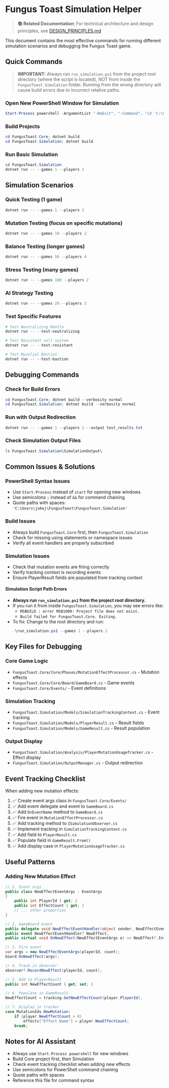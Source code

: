 # Fungus Toast Simulation Helper

> **📚 Related Documentation**: For technical architecture and design principles, see [DESIGN_PRINCIPLES.md](DESIGN_PRINCIPLES.md)

This document contains the most effective commands for running different simulation scenarios and debugging the Fungus Toast game.

## Quick Commands

> **IMPORTANT:** Always run `run_simulation.ps1` from the project root directory (where the script is located),
> NOT from inside the `FungusToast.Simulation` folder. Running from the wrong directory will cause build errors
> due to incorrect relative paths.

### Open New PowerShell Window for Simulation
```powershell
Start-Process powershell -ArgumentList "-NoExit", "-Command", "cd 'C:\Users\jakej\FungusToast\FungusToast.Simulation'; dotnet run -- --games 1 --players 2"
```

### Build Projects
```powershell
cd FungusToast.Core; dotnet build
cd FungusToast.Simulation; dotnet build
```

### Run Basic Simulation
```powershell
cd FungusToast.Simulation
dotnet run -- --games 1 --players 2
```

## Simulation Scenarios

### Quick Testing (1 game)
```powershell
dotnet run -- --games 1 --players 2
```

### Mutation Testing (focus on specific mutations)
```powershell
dotnet run -- --games 10 --players 2
```

### Balance Testing (longer games)
```powershell
dotnet run -- --games 50 --players 4
```

### Stress Testing (many games)
```powershell
dotnet run -- --games 100 --players 2
```

### AI Strategy Testing
```powershell
dotnet run -- --games 20 --players 3
```

### Test Specific Features
```powershell
# Test Neutralizing Mantle
dotnet run -- --test-neutralizing

# Test Resistant cell system
dotnet run -- --test-resistant

# Test Mycelial Bastion
dotnet run -- --test-bastion
```

## Debugging Commands

### Check for Build Errors
```powershell
cd FungusToast.Core; dotnet build --verbosity normal
cd FungusToast.Simulation; dotnet build --verbosity normal
```

### Run with Output Redirection
```powershell
dotnet run -- --games 1 --players 2 --output test_results.txt
```

### Check Simulation Output Files
```powershell
ls FungusToast.Simulation\SimulationOutput\
```

## Common Issues & Solutions

### PowerShell Syntax Issues
- Use `Start-Process` instead of `start` for opening new windows
- Use semicolons `;` instead of `&&` for command chaining
- Quote paths with spaces: `'C:\Users\jakej\FungusToast\FungusToast.Simulation'`

### Build Issues
- Always build `FungusToast.Core` first, then `FungusToast.Simulation`
- Check for missing using statements or namespace issues
- Verify all event handlers are properly subscribed

### Simulation Issues
- Check that mutation events are firing correctly
- Verify tracking context is recording events
- Ensure PlayerResult fields are populated from tracking context

#### Simulation Script Path Errors
- **Always run `run_simulation.ps1` from the project root directory.**
- If you run it from inside `FungusToast.Simulation`, you may see errors like:
  - `MSBUILD : error MSB1009: Project file does not exist.`
  - `Build failed for FungusToast.Core. Exiting.`
- To fix: Change to the root directory and run:
  ```powershell
  .\run_simulation.ps1 --games 1 --players 2
  ```

## Key Files for Debugging

### Core Game Logic
- `FungusToast.Core/Core/Phases/MutationEffectProcessor.cs` - Mutation effects
- `FungusToast.Core/Core/Board/GameBoard.cs` - Game events
- `FungusToast.Core/Events/` - Event definitions

### Simulation Tracking
- `FungusToast.Simulation/Models/SimulationTrackingContext.cs` - Event tracking
- `FungusToast.Simulation/Models/PlayerResult.cs` - Result fields
- `FungusToast.Simulation/Models/GameResult.cs` - Result population

### Output Display
- `FungusToast.Simulation/Analysis/PlayerMutationUsageTracker.cs` - Effect display
- `FungusToast.Simulation/OutputManager.cs` - Output redirection

## Event Tracking Checklist

When adding new mutation effects:

1. ✅ Create event args class in `FungusToast.Core/Events/`
2. ✅ Add event delegate and event to `GameBoard.cs`
3. ✅ Add `OnEventName` method to `GameBoard.cs`
4. ✅ Fire event in `MutationEffectProcessor.cs`
5. ✅ Add tracking method to `ISimulationObserver.cs`
6. ✅ Implement tracking in `SimulationTrackingContext.cs`
7. ✅ Add field to `PlayerResult.cs`
8. ✅ Populate field in `GameResult.From()`
9. ✅ Add display case in `PlayerMutationUsageTracker.cs`

## Useful Patterns

### Adding New Mutation Effect
```csharp
// 1. Event args
public class NewEffectEventArgs : EventArgs
{
    public int PlayerId { get; }
    public int EffectCount { get; }
    // ... other properties
}

// 2. GameBoard event
public delegate void NewEffectEventHandler(object sender, NewEffectEventArgs e);
public event NewEffectEventHandler? NewEffect;
public virtual void OnNewEffect(NewEffectEventArgs e) => NewEffect?.Invoke(this, e);

// 3. Fire event
var args = new NewEffectEventArgs(playerId, count);
board.OnNewEffect(args);

// 4. Track in observer
observer?.RecordNewEffect(playerId, count);

// 5. Add to PlayerResult
public int NewEffectCount { get; set; }

// 6. Populate in GameResult
NewEffectCount = tracking.GetNewEffectCount(player.PlayerId),

// 7. Display in tracker
case MutationIds.NewMutation:
    if (player.NewEffectCount > 0)
        effects["Effect Name"] = player.NewEffectCount;
    break;
```

## Notes for AI Assistant

- Always use `Start-Process powershell` for new windows
- Build Core project first, then Simulation
- Check event tracking checklist when adding new effects
- Use semicolons for PowerShell command chaining
- Quote paths with spaces
- Reference this file for command syntax 